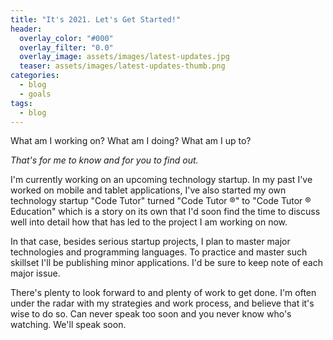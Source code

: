 ```yaml
---
title: "It's 2021. Let's Get Started!"
header:
  overlay_color: "#000"
  overlay_filter: "0.0"
  overlay_image: assets/images/latest-updates.jpg
  teaser: assets/images/latest-updates-thumb.png
categories:
  - blog
  - goals
tags:
  - blog
---
```


What am I working on? What am I doing? What am I up to?

*That's for me to know and for you to find out.*

I'm currently working on an upcoming technology startup. In my past I've worked on mobile and tablet applications, I've also started my own technology startup "Code Tutor" turned "Code Tutor ®" to "Code Tutor ® Education" which is a story on its own that I'd soon find the time to discuss well into detail how that has led to the project I am working on now.

In that case, besides serious startup projects, I plan to master major technologies and programming languages. To practice and master such skillset I'll be publishing minor applications. I'd be sure to keep note of each major issue.

There's plenty to look forward to and plenty of work to get done. I'm often under the radar with my strategies and work process, and believe that it's wise to do so. Can never speak too soon and you never know who's watching. We'll speak soon.